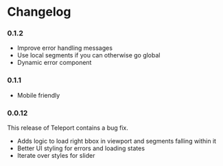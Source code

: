 # Changelog

### 0.1.2

- Improve error handling messages
- Use local segments if you can otherwise go global
- Dynamic error component

### 0.1.1

- Mobile friendly

### 0.0.12

This release of Teleport contains a bug fix.

- Adds logic to load right bbox in viewport and segments falling within it
- Better UI styling for errors and loading states
- Iterate over styles for slider
